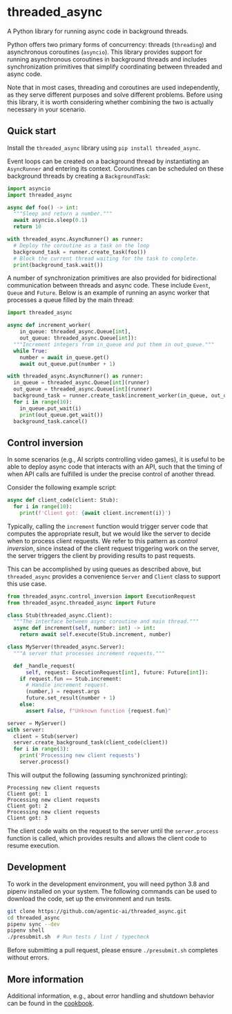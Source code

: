 # threaded\_async
A Python library for running async code in background threads.

Python offers two primary forms of concurrency: threads (`threading`) and
asynchronous coroutines (`asyncio`). This library provides support for running
asynchronous coroutines in background threads and includes synchronization
primitives that simplify coordinating between threaded and async code.

Note that in most cases, threading and coroutines are used independently, as
they serve different purposes and solve different problems. Before using this
library, it is worth considering whether combining the two is actually necessary
in your scenario.

## Quick start

Install the `threaded_async` library using `pip install threaded_async`.

Event loops can be created on a background thread by instantiating an
`AsyncRunner` and entering its context. Coroutines can be scheduled on these
background threads by creating a `BackgroundTask`:

```python
import asyncio
import threaded_async

async def foo() -> int:
  """Sleep and return a number."""
  await asyncio.sleep(0.1)
  return 10

with threaded_async.AsyncRunner() as runner:
  # Deploy the coroutine as a task on the loop
  background_task = runner.create_task(foo())
  # Block the current thread waiting for the task to complete.
  print(background_task.wait())
```

A number of synchronization primitives are also provided for bidirectional
communication between threads and async code. These include `Event`, `Queue` and
`Future`. Below is an example of running an async worker that processes a queue
filled by the main thread:

```python
import threaded_async

async def increment_worker(
    in_queue: threaded_async.Queue[int],
    out_queue: threaded_async.Queue[int]):
  """Increment integers from in_queue and put them in out_queue."""
  while True:
    number = await in_queue.get()
    await out_queue.put(number + 1)

with threaded_async.AsyncRunner() as runner:
  in_queue = threaded_async.Queue[int](runner)
  out_queue = threaded_async.Queue[int](runner)
  background_task = runner.create_task(increment_worker(in_queue, out_queue))
  for i in range(10):
    in_queue.put_wait(i)
    print(out_queue.get_wait())
  background_task.cancel()
```

## Control inversion

In some scenarios (e.g., AI scripts controlling video games), it is useful to
be able to deploy async code that interacts with an API, such that the timing
of when API calls are fulfilled is under the precise control of another thread.

Consider the following example script:

```python
async def client_code(client: Stub):
  for i in range(10):
    print(f'Client got: {await client.increment(i)}')
```

Typically, calling the `increment` function would trigger server code that
computes the appropriate result, but we would like the server to decide when to
process client requests. We refer to this pattern as _control inversion_, since
instead of the client request triggering work on the server, the server triggers
the client by providing results to past requests.

This can be accomplished by using queues as described above, but
`threaded_async` provides a convenience `Server` and `Client` class to support
this use case.

```python
from threaded_async.control_inversion import ExecutionRequest
from threaded_async.threaded_async import Future

class Stub(threaded_async.Client):
  """The interface between async coroutine and main thread."""
  async def increment(self, number: int) -> int:
    return await self.execute(Stub.increment, number)

class MyServer(threaded_async.Server):
  """A server that processes increment requests."""

  def _handle_request(
      self, request: ExecutionRequest[int], future: Future[int]):
    if request.fun == Stub.increment:
      # Handle increment request.
      (number,) = request.args
      future.set_result(number + 1)
    else:
      assert False, f"Unknown function {request.fun}"

server = MyServer()
with server:
  client = Stub(server)
  server.create_background_task(client_code(client))
  for i in range(3):
    print('Processing new client requests')
    server.process()
```

This will output the following (assuming synchronized printing):
```
Processing new client requests
Client got: 1
Processing new client requests
Client got: 2
Processing new client requests
Client got: 3
```

The client code waits on the request to the server until the `server.process`
function is called, which provides results and allows the client code to resume
execution.


## Development

To work in the development environment, you will need python 3.8 and pipenv
installed on your system. The following commands can be used to download the
code, set up the environment and run tests.

```bash
git clone https://github.com/agentic-ai/threaded_async.git
cd threaded_async
pipenv sync --dev
pipenv shell
./presubmit.sh  # Run tests / lint / typecheck
```

Before submitting a pull request, please ensure `./presubmit.sh` completes
without errors.

## More information

Additional information, e.g., about error handling and shutdown behavior can
be found in the [cookbook](examples/cookbook.ipynb).

